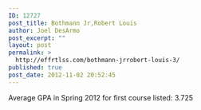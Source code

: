 ```yaml
---
ID: 12727
post_title: Bothmann Jr,Robert Louis
author: Joel DesArmo
post_excerpt: ""
layout: post
permalink: >
  http://effrtlss.com/bothmann-jrrobert-louis-3/
published: true
post_date: 2012-11-02 20:52:45
---
```

<p>Average GPA in Spring 2012 for first course listed: 3.725</p>